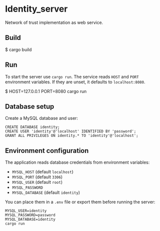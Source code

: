 Identity_server
=====

Network of trust implementation as web service.

Build
-----

$ cargo build

Run
---

To start the server use `cargo run`. The service reads `HOST` and `PORT`
environment variables. If they are unset, it defaults to `localhost:8080`.

$ HOST=127.0.0.1 PORT=8080 cargo run

Database setup
--------------

Create a MySQL database and user:

```
CREATE DATABASE identity;
CREATE USER 'identity'@'localhost' IDENTIFIED BY 'password';
GRANT ALL PRIVILEGES ON identity.* TO 'identity'@'localhost';
```

Environment configuration
-------------------------

The application reads database credentials from environment variables:

- `MYSQL_HOST` (default `localhost`)
- `MYSQL_PORT` (default `3306`)
- `MYSQL_USER` (default `root`)
- `MYSQL_PASSWORD`
- `MYSQL_DATABASE` (default `identity`)

You can place them in a `.env` file or export them before running the server:

```
MYSQL_USER=identity
MYSQL_PASSWORD=password
MYSQL_DATABASE=identity
cargo run
```


